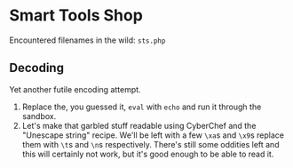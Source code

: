 # Smart Tools Shop
Encountered filenames in the wild: `sts.php`  

## Decoding
Yet another futile encoding attempt.
1) Replace the, you guessed it, `eval` with `echo` and run it through the sandbox.
2) Let's make that garbled stuff readable using CyberChef and the "Unescape string" recipe. We'll be left with a few `\xa`s and `\x9`s replace them with `\t`s and `\n`s respectively. There's still some oddities left and this will certainly not work, but it's good enough to be able to read it.
